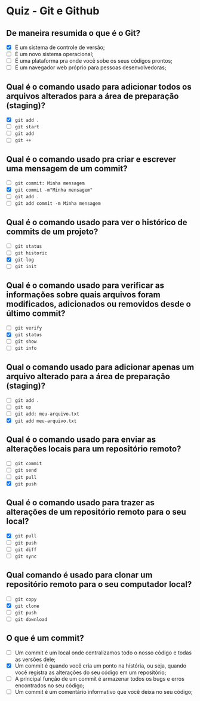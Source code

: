 # Quiz - Git e Github

## De maneira resumida o que é o Git?
  - [x] É um sistema de controle de versão;
  - [ ] É um novo sistema operacional;
  - [ ] É uma plataforma pra onde você sobe os seus códigos prontos;
  - [ ] É um navegador web próprio para pessoas desenvolvedoras;

## Qual é o comando usado para adicionar todos os arquivos alterados para a área de preparação (staging)?
  - [x] `git add .`
  - [ ] `git start`
  - [ ] `git add`
  - [ ] `git ++`

## Qual é o comando usado pra criar e escrever uma mensagem de um commit?
  - [ ] `git commit: Minha mensagem`
  - [x] `git commit -m"Minha mensagem"`
  - [ ] `git add .`
  - [ ] `git add commit -m Minha mensagem`

## Qual é o comando usado para ver o histórico de commits de um projeto?
  - [ ] `git status`
  - [ ] `git historic`
  - [x] `git log`
  - [ ] `git init`

## Qual é o comando usado para verificar as informações sobre quais arquivos foram modificados, adicionados ou removidos desde o último commit?
  - [ ] `git verify`
  - [x] `git status`
  - [ ] `git show`
  - [ ] `git info`

## Qual o comando usado para adicionar apenas um arquivo alterado para a área de preparação (staging)?
  - [ ] `git add .`
  - [ ] `git up`
  - [ ] `git add: meu-arquivo.txt`
  - [x] `git add meu-arquivo.txt`

## Qual é o comando usado para enviar as alterações locais para um repositório remoto?
  - [ ] `git commit`
  - [ ] `git send`
  - [ ] `git pull`
  - [x] `git push`

## Qual é o comando usado para trazer as alterações de um repositório remoto para o seu local?
  - [x] `git pull`
  - [ ] `git push`
  - [ ] `git diff`
  - [ ] `git sync`

## Qual comando é usado para clonar um repositório remoto para o seu computador local?
  - [ ] `git copy`
  - [x] `git clone`
  - [ ] `git push`
  - [ ] `git download`

## O que é um commit?
  - [ ] Um commit é um local onde centralizamos todo o nosso código e todas as versões dele;
  - [x] Um commit é quando você cria um ponto na história, ou seja, quando você registra as alterações do seu código em um repositório;
  - [ ] A principal função de um commit é armazenar todos os bugs e erros encontrados no seu código;
  - [ ] Um commit é um comentário informativo que você deixa no seu código;
